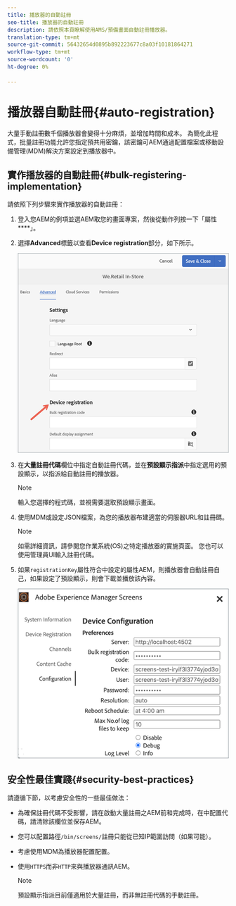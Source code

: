 ```yaml
---
title: 播放器的自動註冊
seo-title: 播放器的自動註冊
description: 請依照本頁瞭解使用AMS/預備畫面自動註冊播放器。
translation-type: tm+mt
source-git-commit: 56432654d0895b892223677c8a03f10181864271
workflow-type: tm+mt
source-wordcount: '0'
ht-degree: 0%

---
```



# 播放器自動註冊{#auto-registration}

大量手動註冊數千個播放器會變得十分麻煩，並增加時間和成本。 為簡化此程式，批量註冊功能允許您指定預共用密鑰，該密鑰可AEM通過配置檔案或移動設備管理(MDM)解決方案設定到播放器中。

## 實作播放器的自動註冊{#bulk-registering-implementation}

請依照下列步驟來實作播放器的自動註冊：

1. 登入您AEM的例項並選AEM取您的畫面專案，然後從動作列按一下「屬性&#x200B;****」。
1. 選擇&#x200B;**Advanced**&#x200B;標籤以查看&#x200B;**Device registration**&#x200B;部分，如下所示。

   ![影像](/help/user-guide/assets/auto-registration/auto-register1.png)

1. 在&#x200B;**大量註冊代碼**&#x200B;欄位中指定自動註冊代碼，並在&#x200B;**預設顯示指派**&#x200B;中指定選用的預設顯示，以指派給自動註冊的播放器。
   >[!NOTE]
   >輸入您選擇的程式碼，並視需要選取預設顯示畫面。
1. 使用MDM或設定JSON檔案，為您的播放器布建適當的伺服器URL和註冊碼。

   >[!NOTE]
   >如需詳細資訊，請參閱您作業系統(OS)之特定播放器的實施頁面。 您也可以使用管理員UI輸入註冊代碼。

1. 如果`registrationKey`屬性符合中設定的屬性AEM，則播放器會自動註冊自己，如果設定了預設顯示，則會下載並播放該內容。

   ![影像](/help/user-guide/assets/auto-registration/auto-register2.png)

## 安全性最佳實踐{#security-best-practices}

請遵循下節，以考慮安全性的一些最佳做法：

* 為確保註冊代碼不受影響，請在啟動大量註冊之AEM前和完成時，在中配置代碼，請清除該欄位並保存AEM。

* 您可以配置路徑`/bin/screens/`註冊只能從已知IP範圍訪問（如果可能）。

* 考慮使用MDM為播放器配置配置。

* 使用`HTTPS`而非`HTTP`來與播放器通訊AEM。

   >[!NOTE]
   >預設顯示指派目前僅適用於大量註冊，而非無註冊代碼的手動註冊。